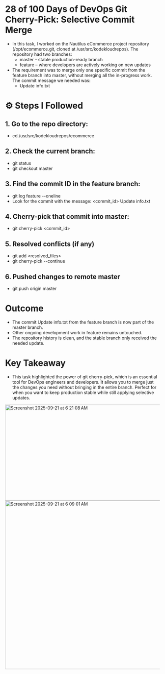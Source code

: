 # 28 of 100 Days of DevOps Git Cherry-Pick: Selective Commit Merge
 - In this task, I worked on the Nautilus eCommerce project repository (/opt/ecommerce.git, cloned at /usr/src/kodekloudrepos). The repository had two branches:
    - master – stable production-ready branch
    - feature – where developers are actively working on new updates
 - The requirement was to merge only one specific commit from the feature branch into master, without merging all the in-progress work. The commit message we needed was:
    - Update info.txt

# ⚙️ Steps I Followed

## 1. Go to the repo directory:
 - cd /usr/src/kodekloudrepos/ecommerce

## 2. Check the current branch:
 - git status
 - git checkout master

## 3. Find the commit ID in the feature branch:
 - git log feature --oneline
 - Look for the commit with the message: <commit_id> Update info.txt

## 4. Cherry-pick that commit into master:
 - git cherry-pick <commit_id>

## 5. Resolved conflicts (if any)
 - git add <resolved_files>
 - git cherry-pick --continue

## 6. Pushed changes to remote master
 - git push origin master

# Outcome
 - The commit Update info.txt from the feature branch is now part of the master branch.
 - Other ongoing development work in feature remains untouched.
 - The repository history is clean, and the stable branch only received the needed update.

# Key Takeaway
 - This task highlighted the power of git cherry-pick, which is an essential tool for DevOps engineers and developers.
   It allows you to merge just the changes you need without bringing in the entire branch.
   Perfect for when you want to keep production stable while still applying selective updates.
   
<img width="538" height="311" alt="Screenshot 2025-09-21 at 6 21 08 AM" src="https://github.com/user-attachments/assets/ba14f134-7c4f-4260-8a7e-96c1268ad1b1" />

<img width="1340" height="546" alt="Screenshot 2025-09-21 at 6 09 01 AM" src="https://github.com/user-attachments/assets/7735c370-977a-46c3-abac-3e7d2b0dc476" />


